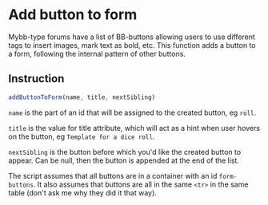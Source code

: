 # Add button to form

Mybb-type forums have a list of BB-buttons allowing users to use different tags to insert images, mark text as bold, etc. This function adds a button to a form, following the internal pattern of other buttons.

## Instruction

```js
addButtonToForm(name, title, nextSibling)
```

`name` is the part of an id that will be assigned to the created button, eg `roll`.

`title` is the value for title attribute, which will act as a hint when user hovers on the button, eg `Template for a dice roll`.

`nextSibling` is the button before which you'd like the created button to appear. Can be null, then the button is appended at the end of the list.

The script assumes that all buttons are in a container with an id `form-buttons`. It also assumes that buttons are all in the same `<tr>` in the same table (don't ask me why they did it that way).
